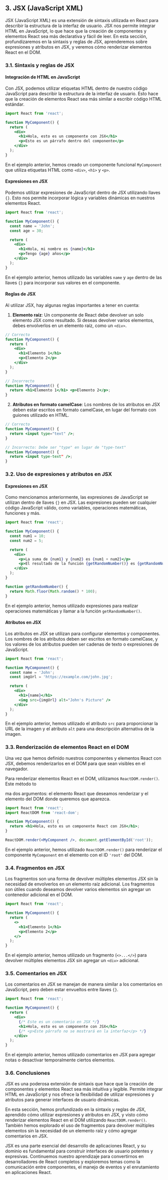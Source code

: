 ## 3. JSX (JavaScript XML)

JSX (JavaScript XML) es una extensión de sintaxis utilizada en React para describir la estructura de la interfaz de usuario. JSX nos permite integrar HTML en JavaScript, lo que hace que la creación de componentes y elementos React sea más declarativa y fácil de leer. En esta sección, profundizaremos en la sintaxis y reglas de JSX, aprenderemos sobre expresiones y atributos en JSX, y veremos cómo renderizar elementos React en el DOM.

### 3.1. Sintaxis y reglas de JSX

#### Integración de HTML en JavaScript

Con JSX, podemos utilizar etiquetas HTML dentro de nuestro código JavaScript para describir la estructura de la interfaz de usuario. Esto hace que la creación de elementos React sea más similar a escribir código HTML estándar.

```jsx
import React from 'react';

function MyComponent() {
  return (
    <div>
      <h1>Hola, esto es un componente con JSX</h1>
      <p>Esto es un párrafo dentro del componente</p>
    </div>
  );
}
```

En el ejemplo anterior, hemos creado un componente funcional `MyComponent` que utiliza etiquetas HTML como `<div>`, `<h1>` y `<p>`.

#### Expresiones en JSX

Podemos utilizar expresiones de JavaScript dentro de JSX utilizando llaves `{}`. Esto nos permite incorporar lógica y variables dinámicas en nuestros elementos React.

```jsx
import React from 'react';

function MyComponent() {
  const name = 'John';
  const age = 30;

  return (
    <div>
      <h1>Hola, mi nombre es {name}</h1>
      <p>Tengo {age} años</p>
    </div>
  );
}
```

En el ejemplo anterior, hemos utilizado las variables `name` y `age` dentro de las llaves `{}` para incorporar sus valores en el componente.

#### Reglas de JSX

Al utilizar JSX, hay algunas reglas importantes a tener en cuenta:

1. **Elemento raíz**: Un componente de React debe devolver un solo elemento JSX como resultado. Si deseas devolver varios elementos, debes envolverlos en un elemento raíz, como un `<div>`.

```jsx
// Correcto
function MyComponent() {
  return (
    <div>
      <h1>Elemento 1</h1>
      <p>Elemento 2</p>
    </div>
  );
}

// Incorrecto
function MyComponent() {
  return <h1>Elemento 1</h1> <p>Elemento 2</p>;
}
```

2. **Atributos en formato camelCase**: Los nombres de los atributos en JSX deben estar escritos en formato camelCase, en lugar del formato con guiones utilizado en HTML.

```jsx
// Correcto
function MyComponent() {
  return <input type="text" />;
}

// Incorrecto: Debe ser "type" en lugar de "type-text"
function MyComponent() {
  return <input type-text" />;
}
```

### 3.2. Uso de expresiones y atributos en JSX

#### Expresiones en JSX

Como mencionamos anteriormente, las expresiones de JavaScript se utilizan dentro de llaves `{}` en JSX. Las expresiones pueden ser cualquier código JavaScript válido, como variables, operaciones matemáticas, funciones y más.

```jsx
import React from 'react';

function MyComponent() {
  const num1 = 10;
  const num2 = 5;

  return (
    <div>
      <p>La suma de {num1} y {num2} es {num1 + num2}</p>
      <p>El resultado de la función {getRandomNumber()} es {getRandomNumber()}</p>
    </div>
  );
}

function getRandomNumber() {
  return Math.floor(Math.random() * 100);
}
```

En el ejemplo anterior, hemos utilizado expresiones para realizar operaciones matemáticas y llamar a la función `getRandomNumber()`.

#### Atributos en JSX

Los atributos en JSX se utilizan para configurar elementos y componentes. Los nombres de los atributos deben ser escritos en formato camelCase, y los valores de los atributos pueden ser cadenas de texto o expresiones de JavaScript.

```jsx
import React from 'react';

function MyComponent() {
  const name = 'John';
  const imgUrl = 'https://example.com/john.jpg';

  return (
    <div>
      <h1>{name}</h1>
      <img src={imgUrl} alt="John's Picture" />
    </div>
  );
}
```

En el ejemplo anterior, hemos utilizado el atributo `src` para proporcionar la URL de la imagen y el atributo `alt` para una descripción alternativa de la imagen.

### 3.3. Renderización de elementos React en el DOM

Una vez que hemos definido nuestros componentes y elementos React con JSX, debemos renderizarlos en el DOM para que sean visibles en el navegador.

Para renderizar elementos React en el DOM, utilizamos `ReactDOM.render()`. Este método to

ma dos argumentos: el elemento React que deseamos renderizar y el elemento del DOM donde queremos que aparezca.

```jsx
import React from 'react';
import ReactDOM from 'react-dom';

function MyComponent() {
  return <h1>Hola, esto es un componente React con JSX</h1>;
}

ReactDOM.render(<MyComponent />, document.getElementById('root'));
```

En el ejemplo anterior, hemos utilizado `ReactDOM.render()` para renderizar el componente `MyComponent` en el elemento con el ID `'root'` del DOM.

### 3.4. Fragmentos en JSX

Los fragmentos son una forma de devolver múltiples elementos JSX sin la necesidad de envolverlos en un elemento raíz adicional. Los fragmentos son útiles cuando deseamos devolver varios elementos sin agregar un contenedor adicional en el DOM.

```jsx
import React from 'react';

function MyComponent() {
  return (
    <>
      <h1>Elemento 1</h1>
      <p>Elemento 2</p>
    </>
  );
}
```

En el ejemplo anterior, hemos utilizado un fragmento (`<>...</>`) para devolver múltiples elementos JSX sin agregar un `<div>` adicional.

### 3.5. Comentarios en JSX

Los comentarios en JSX se manejan de manera similar a los comentarios en JavaScript, pero deben estar envueltos entre llaves `{}`.

```jsx
import React from 'react';

function MyComponent() {
  return (
    <div>
      {/* Este es un comentario en JSX */}
      <h1>Hola, esto es un componente con JSX</h1>
      {/* <p>Este párrafo no se mostrará en la interfaz</p> */}
    </div>
  );
}
```

En el ejemplo anterior, hemos utilizado comentarios en JSX para agregar notas o desactivar temporalmente ciertos elementos.

### 3.6. Conclusiones

JSX es una poderosa extensión de sintaxis que hace que la creación de componentes y elementos React sea más intuitiva y legible. Permite integrar HTML en JavaScript y nos ofrece la flexibilidad de utilizar expresiones y atributos para generar interfaces de usuario dinámicas.

En esta sección, hemos profundizado en la sintaxis y reglas de JSX, aprendido cómo utilizar expresiones y atributos en JSX, y visto cómo renderizar elementos React en el DOM utilizando `ReactDOM.render()`. También hemos explorado el uso de fragmentos para devolver múltiples elementos sin la necesidad de un elemento raíz y cómo agregar comentarios en JSX.

JSX es una parte esencial del desarrollo de aplicaciones React, y su dominio es fundamental para construir interfaces de usuario potentes y expresivas. Continuemos nuestro aprendizaje para convertirnos en desarrolladores de React completos y exploremos temas como la comunicación entre componentes, el manejo de eventos y el enrutamiento en aplicaciones React.